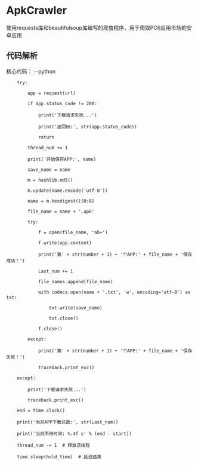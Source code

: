 # ApkCrawler
使用requests库和beautifulsoup库编写的爬虫程序，用于爬取PC6应用市场的安卓应用
## 代码解析
核心代码：
···python

        try:

            app = request(url)

            if app.status_code != 200:

                print('下载请求失败...')

                print('返回码:', str(app.status_code))

                return

            thread_num += 1

            print('开始保存APP:', name)

            save_name = name

            m = hashlib.md5()

            m.update(name.encode('utf-8'))

            name = m.hexdigest()[0:8]

            file_name = name + '.apk'

            try:

                f = open(file_name, 'ab+')

                f.write(app.content)

                print('第' + str(number + 1) + '个APP:' + file_name + '保存成功！')

                Last_num += 1

                file_names.append(file_name)

                with codecs.open(name + '.txt', 'w', encoding='utf-8') as txt:

                    txt.write(save_name)

                    txt.close()

                f.close()

            except:

                print('第' + str(number + 1) + '个APP:' + file_name + '保存失败！')

                traceback.print_exc()

        except:

            print('下载请求失败...')

            traceback.print_exc()

        end = time.clock()

        print('当前APP下载总数:', str(Last_num))

        print('当前所用时间: %.4f s' % (end - start))

        thread_num -= 1  # 释放该线程

        time.sleep(hold_time)  # 延迟结束
```
